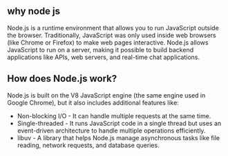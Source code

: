## why node js

Node.js is a runtime environment that allows you to run JavaScript outside the browser. Traditionally, JavaScript was only used inside web browsers (like Chrome or Firefox) to make web pages interactive. Node.js allows JavaScript to run on a server, making it possible to build backend applications like APIs, web servers, and real-time chat applications.

## How does Node.js work?

Node.js is built on the V8 JavaScript engine (the same engine used in Google Chrome), but it also includes additional features like:

- Non-blocking I/O - It can handle multiple requests at the same time.
- Single-threaded - It runs JavaScript code in a single thread but uses an event-driven architecture to handle multiple operations efficiently.
- libuv - A library that helps Node.js manage asynchronous tasks like file reading, network requests, and database queries.
